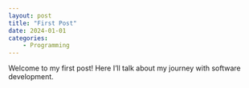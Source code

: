 ```yaml
---
layout: post
title: "First Post"
date: 2024-01-01
categories: 
    - Programming
---
```


Welcome to my first post! Here I’ll talk about my journey with software development.

